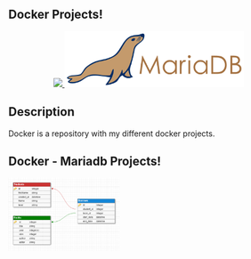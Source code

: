 Docker Projects!
-------------------

<p align="center">
  <a href="https://sql.sh/sgbd">
    <img src="https://www.docker.com/sites/default/files/vertical_large.png" height="100"/>
    <img src="./mariadb-logo.png" height="100"/>
  </a>
</p>

## Description

Docker is a repository with my different docker projects.



Docker - Mariadb Projects!
-------------------

<img src="./library.png" width="200"/>
